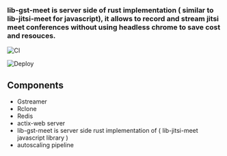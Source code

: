 ### lib-gst-meet is server side of rust implementation ( similar to lib-jitsi-meet for javascript), it allows to record and stream jitsi meet conferences without using headless chrome to save cost and resouces.

![CI](https://github.com/patrick-fitzgerald/actix-web-docker-example/workflows/CI/badge.svg)

![Deploy](https://github.com/patrick-fitzgerald/actix-web-docker-example/workflows/Deploy/badge.svg?branch=develop)


## Components 

 - Gstreamer
 - Rclone
 - Redis
 - actix-web server
 - lib-gst-meet is server side rust implementation of ( lib-jitsi-meet javascript library )
 - autoscaling pipeline
